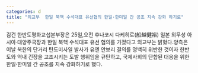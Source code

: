 ```yaml
---
categories: d
title: "외교부  한일 북핵 수석대표 유선협의 한일·한미일 간 공조 지속 강화 하기로"
---
```

김건 한반도평화교섭본부장은 25일,오전 후나코시 다케히로(船越健裕) 일본 외무성 아시아·대양주국장과 한일 북핵 수석대표 유선 협의를 가졌다고 외교부는 밝혔다.양측은 이날 북한의 단거리 탄도미사일 발사가 유엔 안보리 결의를 명백히 위반한 것이자 한반도와 역내 긴장을 고조시키는 도발 행위임을 규탄하고, 국제사회의 단합된 대응을 위한 한일·한미일 간 공조를 지속 강화하기로 했다.